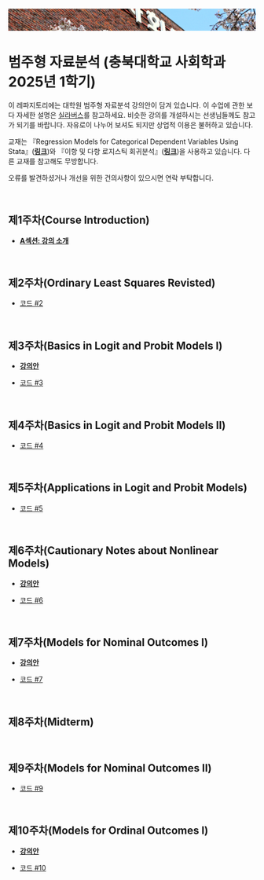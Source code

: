 <p align="center">
  <img src="https://github.com/hxk271/Syllabi/blob/main/sb1.jpg">
</p>

# 범주형 자료분석 (충북대학교 사회학과 2025년 1학기)


이 레파지토리에는 대학원 범주형 자료분석 강의안이 담겨 있습니다. 이 수업에 관한 보다 자세한 설명은 [실라버스](https://github.com/hxk271/Syllabi/blob/main/8969087(2025-1).pdf)를 참고하세요. 비슷한 강의를 개설하시는 선생님들께도 참고가 되기를 바랍니다. 자유로이 나누어 보셔도 되지만 상업적 이용은 불허하고 있습니다.

교재는 『Regression Models for Categorical Dependent Variables Using Stata』([**링크**](https://www.stata.com/bookstore/regression-models-categorical-dependent-variables/))와 『이항 및 다항 로지스틱 회귀분석』([**링크**](https://product.kyobobook.co.kr/detail/S000001281540))을 사용하고 있습니다. 다른 교재를 참고해도 무방합니다.

오류를 발견하셨거나 개선을 위한 건의사항이 있으시면 연락 부탁합니다.

<br/>

## 제1주차(Course Introduction)

-  [**A섹션: 강의 소개**](https://github.com/hxk271/CatData/blob/main/Beamer_범주형자료분석_W01.pdf)


<br/>

## 제2주차(Ordinary Least Squares Revisted)
 
-  [코드 #2](https://github.com/hxk271/CatData/blob/main/W02.do)


<br/>

## 제3주차(Basics in Logit and Probit Models I)
 
-  [**강의안**](https://github.com/hxk271/CatData/blob/main/Beamer_범주형자료분석_W03.pdf)

-  [코드 #3](https://github.com/hxk271/CatData/blob/main/W03.do)


<br/>

## 제4주차(Basics in Logit and Probit Models II)
 
-  [코드 #4](https://github.com/hxk271/CatData/blob/main/W04.do)


<br/>

## 제5주차(Applications in Logit and Probit Models)
 
-  [코드 #5](https://github.com/hxk271/CatData/blob/main/W05.do)


<br/>

## 제6주차(Cautionary Notes about Nonlinear Models)
 
-  [**강의안**](https://github.com/hxk271/CatData/blob/main/Beamer_범주형자료분석_W06.pdf)

-  [코드 #6](https://github.com/hxk271/CatData/blob/main/W06.do)


<br/>

## 제7주차(Models for Nominal Outcomes I)
 
-  [**강의안**](https://github.com/hxk271/CatData/blob/main/Beamer_범주형자료분석_W07.pdf)

-  [코드 #7](https://github.com/hxk271/CatData/blob/main/W07.do)


<br/>

## 제8주차(Midterm)


<br/>

## 제9주차(Models for Nominal Outcomes II)
 
-  [코드 #9](https://github.com/hxk271/CatData/blob/main/W09.do)


<br/>

## 제10주차(Models for Ordinal Outcomes I)
 
-  [**강의안**](https://github.com/hxk271/CatData/blob/main/Beamer_범주형자료분석_W10.pdf)

-  [코드 #10](https://github.com/hxk271/CatData/blob/main/W10.do)



